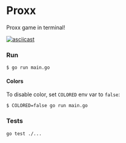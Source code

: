 # Proxx

Proxx game in terminal!

[![asciicast](https://asciinema.org/a/cK3F67HVH0ot3R42sitonEmX2.svg)](https://asciinema.org/a/cK3F67HVH0ot3R42sitonEmX2)

### Run

`$ go run main.go`

#### Colors

To disable color, set `COLORED` env var to `false`:

`$ COLORED=false go run main.go`

### Tests

`go test ./...`